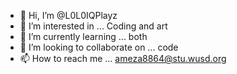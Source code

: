 - 👋 Hi, I’m @L0L0IQPlayz
- 👀 I’m interested in ... Coding and art
- 🌱 I’m currently learning ... both
- 💞️ I’m looking to collaborate on ... code
- 📫 How to reach me ... ameza8864@stu.wusd.org
<!---
L0L0IQPlayz/L0L0IQPlayz is a ✨ special ✨ repository because its `README.md` (this file) appears on your GitHub profile.
You can click the Preview link to take a look at your changes.
--->
